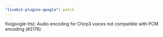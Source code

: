 ```yaml
---
"livekit-plugins-google": patch
---
```


fix(google-tts): Audio encoding for Chirp3 voices not compatible with PCM encoding (#2176)
